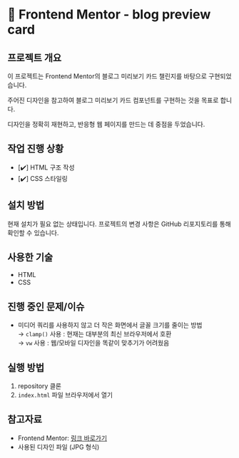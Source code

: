 # 🚀 Frontend Mentor - blog preview card

## 프로젝트 개요

이 프로젝트는 Frontend Mentor의 블로그 미리보기 카드 챌린지를 바탕으로 구현되었습니다.

주어진 디자인을 참고하여 블로그 미리보기 카드 컴포넌트를 구현하는 것을 목표로 합니다.

디자인을 정확히 재현하고, 반응형 웹 페이지를 만드는 데 중점을 두었습니다.

## 작업 진행 상황

- [✔️] HTML 구조 작성
- [✔️] CSS 스타일링

## 설치 방법

현재 설치가 필요 없는 상태입니다. 프로젝트의 변경 사항은 GitHub 리포지토리를 통해 확인할 수 있습니다.

## 사용한 기술

- HTML
- CSS

## 진행 중인 문제/이슈

- 미디어 쿼리를 사용하지 않고 더 작은 화면에서 글꼴 크기를 줄이는 방법  
  → `clamp()` 사용 : 현재는 대부분의 최신 브라우저에서 호환  
  → `vw` 사용 : 웹/모바일 디자인을 똑같이 맞추기가 어려웠음

## 실행 방법

1. repository 클론
2. `index.html` 파일 브라우저에서 열기

## 참고자료

- Frontend Mentor: [링크 바로가기](https://www.frontendmentor.io)
- 사용된 디자인 파일 (JPG 형식)
